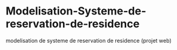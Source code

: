 # Modelisation-Systeme-de-reservation-de-residence
modelisation de systeme de reservation de residence (projet web)
